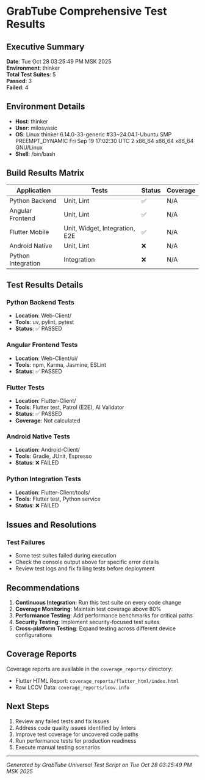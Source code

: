 # GrabTube Comprehensive Test Results

## Executive Summary

**Date**: Tue Oct 28 03:25:49 PM MSK 2025  
**Environment**: thinker  
**Total Test Suites**: 5  
**Passed**: 3  
**Failed**: 4  


## Environment Details

- **Host**: thinker
- **User**: milosvasic
- **OS**: Linux thinker 6.14.0-33-generic #33~24.04.1-Ubuntu SMP PREEMPT_DYNAMIC Fri Sep 19 17:02:30 UTC 2 x86_64 x86_64 x86_64 GNU/Linux
- **Shell**: /bin/bash

## Build Results Matrix

| Application | Tests | Status | Coverage |
|-------------|-------|--------|----------|
| Python Backend | Unit, Lint | ✅ | N/A |
| Angular Frontend | Unit, Lint | ✅ | N/A |
| Flutter Mobile | Unit, Widget, Integration, E2E | ✅ | N/A |
| Android Native | Unit, Lint | ❌ | N/A |
| Python Integration | Integration | ❌ | N/A |

## Test Results Details

### Python Backend Tests
- **Location**: Web-Client/
- **Tools**: uv, pylint, pytest
- **Status**: ✅ PASSED

### Angular Frontend Tests
- **Location**: Web-Client/ui/
- **Tools**: npm, Karma, Jasmine, ESLint
- **Status**: ✅ PASSED

### Flutter Tests
- **Location**: Flutter-Client/
- **Tools**: Flutter test, Patrol (E2E), AI Validator
- **Status**: ✅ PASSED
- **Coverage**: Not calculated

### Android Native Tests
- **Location**: Android-Client/
- **Tools**: Gradle, JUnit, Espresso
- **Status**: ❌ FAILED

### Python Integration Tests
- **Location**: Flutter-Client/tools/
- **Tools**: Flutter test, Python service
- **Status**: ❌ FAILED

## Issues and Resolutions

### Test Failures
- Some test suites failed during execution
- Check the console output above for specific error details
- Review test logs and fix failing tests before deployment

## Recommendations

1. **Continuous Integration**: Run this test suite on every code change
2. **Coverage Monitoring**: Maintain test coverage above 80%
3. **Performance Testing**: Add performance benchmarks for critical paths
4. **Security Testing**: Implement security-focused test suites
5. **Cross-platform Testing**: Expand testing across different device configurations

## Coverage Reports

Coverage reports are available in the `coverage_reports/` directory:
- Flutter HTML Report: `coverage_reports/flutter_html/index.html`
- Raw LCOV Data: `coverage_reports/lcov.info`

## Next Steps

1. Review any failed tests and fix issues
2. Address code quality issues identified by linters
3. Improve test coverage for uncovered code paths
4. Run performance tests for production readiness
5. Execute manual testing scenarios

---
*Generated by GrabTube Universal Test Script on Tue Oct 28 03:25:49 PM MSK 2025*
